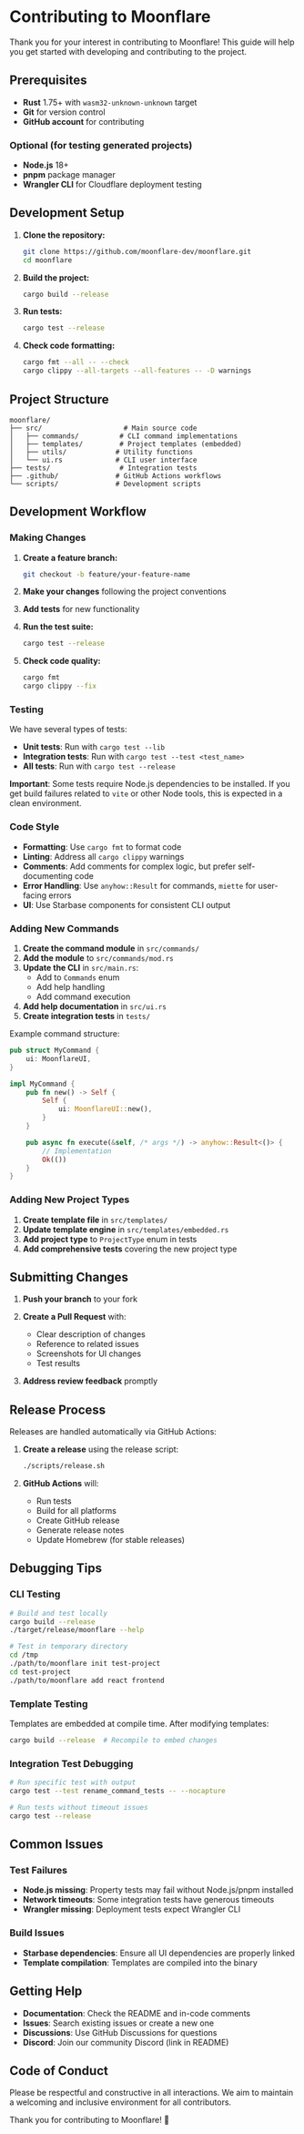 # Contributing to Moonflare

Thank you for your interest in contributing to Moonflare! This guide will help you get started with developing and contributing to the project.

## Prerequisites

- **Rust** 1.75+ with `wasm32-unknown-unknown` target
- **Git** for version control
- **GitHub account** for contributing

### Optional (for testing generated projects)
- **Node.js** 18+ 
- **pnpm** package manager
- **Wrangler CLI** for Cloudflare deployment testing

## Development Setup

1. **Clone the repository:**
   ```bash
   git clone https://github.com/moonflare-dev/moonflare.git
   cd moonflare
   ```

2. **Build the project:**
   ```bash
   cargo build --release
   ```

3. **Run tests:**
   ```bash
   cargo test --release
   ```

4. **Check code formatting:**
   ```bash
   cargo fmt --all -- --check
   cargo clippy --all-targets --all-features -- -D warnings
   ```

## Project Structure

```
moonflare/
├── src/                    # Main source code
│   ├── commands/          # CLI command implementations
│   ├── templates/         # Project templates (embedded)
│   ├── utils/            # Utility functions
│   └── ui.rs             # CLI user interface
├── tests/                 # Integration tests
├── .github/              # GitHub Actions workflows
└── scripts/              # Development scripts
```

## Development Workflow

### Making Changes

1. **Create a feature branch:**
   ```bash
   git checkout -b feature/your-feature-name
   ```

2. **Make your changes** following the project conventions

3. **Add tests** for new functionality

4. **Run the test suite:**
   ```bash
   cargo test --release
   ```

5. **Check code quality:**
   ```bash
   cargo fmt
   cargo clippy --fix
   ```

### Testing

We have several types of tests:

- **Unit tests**: Run with `cargo test --lib`
- **Integration tests**: Run with `cargo test --test <test_name>`
- **All tests**: Run with `cargo test --release`

**Important**: Some tests require Node.js dependencies to be installed. If you get build failures related to `vite` or other Node tools, this is expected in a clean environment.

### Code Style

- **Formatting**: Use `cargo fmt` to format code
- **Linting**: Address all `cargo clippy` warnings
- **Comments**: Add comments for complex logic, but prefer self-documenting code
- **Error Handling**: Use `anyhow::Result` for commands, `miette` for user-facing errors
- **UI**: Use Starbase components for consistent CLI output

### Adding New Commands

1. **Create the command module** in `src/commands/`
2. **Add the module** to `src/commands/mod.rs`
3. **Update the CLI** in `src/main.rs`:
   - Add to `Commands` enum
   - Add help handling
   - Add command execution
4. **Add help documentation** in `src/ui.rs`
5. **Create integration tests** in `tests/`

Example command structure:
```rust
pub struct MyCommand {
    ui: MoonflareUI,
}

impl MyCommand {
    pub fn new() -> Self {
        Self {
            ui: MoonflareUI::new(),
        }
    }

    pub async fn execute(&self, /* args */) -> anyhow::Result<()> {
        // Implementation
        Ok(())
    }
}
```

### Adding New Project Types

1. **Create template file** in `src/templates/`
2. **Update template engine** in `src/templates/embedded.rs`
3. **Add project type** to `ProjectType` enum in tests
4. **Add comprehensive tests** covering the new project type

## Submitting Changes

1. **Push your branch** to your fork
2. **Create a Pull Request** with:
   - Clear description of changes
   - Reference to related issues
   - Screenshots for UI changes
   - Test results

3. **Address review feedback** promptly

## Release Process

Releases are handled automatically via GitHub Actions:

1. **Create a release** using the release script:
   ```bash
   ./scripts/release.sh
   ```

2. **GitHub Actions** will:
   - Run tests
   - Build for all platforms
   - Create GitHub release
   - Generate release notes
   - Update Homebrew (for stable releases)

## Debugging Tips

### CLI Testing
```bash
# Build and test locally
cargo build --release
./target/release/moonflare --help

# Test in temporary directory
cd /tmp
./path/to/moonflare init test-project
cd test-project
./path/to/moonflare add react frontend
```

### Template Testing
Templates are embedded at compile time. After modifying templates:
```bash
cargo build --release  # Recompile to embed changes
```

### Integration Test Debugging
```bash
# Run specific test with output
cargo test --test rename_command_tests -- --nocapture

# Run tests without timeout issues
cargo test --release
```

## Common Issues

### Test Failures
- **Node.js missing**: Property tests may fail without Node.js/pnpm installed
- **Network timeouts**: Some integration tests have generous timeouts
- **Wrangler missing**: Deployment tests expect Wrangler CLI

### Build Issues
- **Starbase dependencies**: Ensure all UI dependencies are properly linked
- **Template compilation**: Templates are compiled into the binary

## Getting Help

- **Documentation**: Check the README and in-code comments
- **Issues**: Search existing issues or create a new one
- **Discussions**: Use GitHub Discussions for questions
- **Discord**: Join our community Discord (link in README)

## Code of Conduct

Please be respectful and constructive in all interactions. We aim to maintain a welcoming and inclusive environment for all contributors.

Thank you for contributing to Moonflare! 🚀
